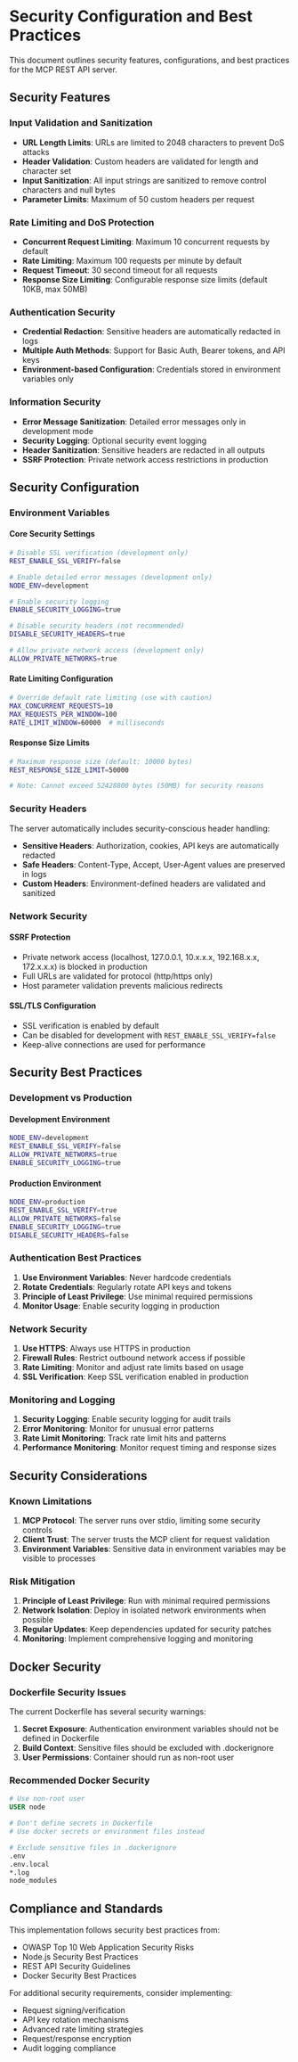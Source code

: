 # Security Configuration and Best Practices

This document outlines security features, configurations, and best practices for the MCP REST API server.

## Security Features

### Input Validation and Sanitization
- **URL Length Limits**: URLs are limited to 2048 characters to prevent DoS attacks
- **Header Validation**: Custom headers are validated for length and character set
- **Input Sanitization**: All input strings are sanitized to remove control characters and null bytes
- **Parameter Limits**: Maximum of 50 custom headers per request

### Rate Limiting and DoS Protection
- **Concurrent Request Limiting**: Maximum 10 concurrent requests by default
- **Rate Limiting**: Maximum 100 requests per minute by default
- **Request Timeout**: 30 second timeout for all requests
- **Response Size Limiting**: Configurable response size limits (default 10KB, max 50MB)

### Authentication Security
- **Credential Redaction**: Sensitive headers are automatically redacted in logs
- **Multiple Auth Methods**: Support for Basic Auth, Bearer tokens, and API keys
- **Environment-based Configuration**: Credentials stored in environment variables only

### Information Security
- **Error Message Sanitization**: Detailed error messages only in development mode
- **Security Logging**: Optional security event logging
- **Header Sanitization**: Sensitive headers are redacted in all outputs
- **SSRF Protection**: Private network access restrictions in production

## Security Configuration

### Environment Variables

#### Core Security Settings
```bash
# Disable SSL verification (development only)
REST_ENABLE_SSL_VERIFY=false

# Enable detailed error messages (development only)
NODE_ENV=development

# Enable security logging
ENABLE_SECURITY_LOGGING=true

# Disable security headers (not recommended)
DISABLE_SECURITY_HEADERS=true

# Allow private network access (development only)
ALLOW_PRIVATE_NETWORKS=true
```

#### Rate Limiting Configuration
```bash
# Override default rate limiting (use with caution)
MAX_CONCURRENT_REQUESTS=10
MAX_REQUESTS_PER_WINDOW=100
RATE_LIMIT_WINDOW=60000  # milliseconds
```

#### Response Size Limits
```bash
# Maximum response size (default: 10000 bytes)
REST_RESPONSE_SIZE_LIMIT=50000

# Note: Cannot exceed 52428800 bytes (50MB) for security reasons
```

### Security Headers

The server automatically includes security-conscious header handling:

- **Sensitive Headers**: Authorization, cookies, API keys are automatically redacted
- **Safe Headers**: Content-Type, Accept, User-Agent values are preserved in logs
- **Custom Headers**: Environment-defined headers are validated and sanitized

### Network Security

#### SSRF Protection
- Private network access (localhost, 127.0.0.1, 10.x.x.x, 192.168.x.x, 172.x.x.x) is blocked in production
- Full URLs are validated for protocol (http/https only)
- Host parameter validation prevents malicious redirects

#### SSL/TLS Configuration
- SSL verification is enabled by default
- Can be disabled for development with `REST_ENABLE_SSL_VERIFY=false`
- Keep-alive connections are used for performance

## Security Best Practices

### Development vs Production

#### Development Environment
```bash
NODE_ENV=development
REST_ENABLE_SSL_VERIFY=false
ALLOW_PRIVATE_NETWORKS=true
ENABLE_SECURITY_LOGGING=true
```

#### Production Environment
```bash
NODE_ENV=production
REST_ENABLE_SSL_VERIFY=true
ALLOW_PRIVATE_NETWORKS=false
ENABLE_SECURITY_LOGGING=true
DISABLE_SECURITY_HEADERS=false
```

### Authentication Best Practices

1. **Use Environment Variables**: Never hardcode credentials
2. **Rotate Credentials**: Regularly rotate API keys and tokens
3. **Principle of Least Privilege**: Use minimal required permissions
4. **Monitor Usage**: Enable security logging in production

### Network Security

1. **Use HTTPS**: Always use HTTPS in production
2. **Firewall Rules**: Restrict outbound network access if possible
3. **Rate Limiting**: Monitor and adjust rate limits based on usage
4. **SSL Verification**: Keep SSL verification enabled in production

### Monitoring and Logging

1. **Security Logging**: Enable security logging for audit trails
2. **Error Monitoring**: Monitor for unusual error patterns
3. **Rate Limit Monitoring**: Track rate limit hits and patterns
4. **Performance Monitoring**: Monitor request timing and response sizes

## Security Considerations

### Known Limitations

1. **MCP Protocol**: The server runs over stdio, limiting some security controls
2. **Client Trust**: The server trusts the MCP client for request validation
3. **Environment Variables**: Sensitive data in environment variables may be visible to processes

### Risk Mitigation

1. **Principle of Least Privilege**: Run with minimal required permissions
2. **Network Isolation**: Deploy in isolated network environments when possible
3. **Regular Updates**: Keep dependencies updated for security patches
4. **Monitoring**: Implement comprehensive logging and monitoring

## Docker Security

### Dockerfile Security Issues

The current Dockerfile has several security warnings:

1. **Secret Exposure**: Authentication environment variables should not be defined in Dockerfile
2. **Build Context**: Sensitive files should be excluded with .dockerignore
3. **User Permissions**: Container should run as non-root user

### Recommended Docker Security

```dockerfile
# Use non-root user
USER node

# Don't define secrets in Dockerfile
# Use docker secrets or environment files instead

# Exclude sensitive files in .dockerignore
.env
.env.local
*.log
node_modules
```

## Compliance and Standards

This implementation follows security best practices from:

- OWASP Top 10 Web Application Security Risks
- Node.js Security Best Practices
- REST API Security Guidelines
- Docker Security Best Practices

For additional security requirements, consider implementing:
- Request signing/verification
- API key rotation mechanisms
- Advanced rate limiting strategies
- Request/response encryption
- Audit logging compliance